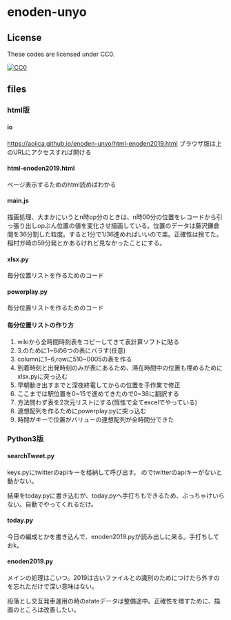 # enoden-unyo

## License

These codes are licensed under CC0.

[![CC0](http://i.creativecommons.org/p/zero/1.0/88x31.png "CC0")](http://creativecommons.org/publicdomain/zero/1.0/deed.ja)

## files
### html版
#### io
https://aoiica.github.io/enoden-unyo/html-enoden2019.html
ブラウザ版は上のURLにアクセスすれば開ける

#### html-enoden2019.html
ページ表示するためのhtml読めばわかる

#### main.js
描画処理、大まかにいうとn時op分のときは、n時00分の位置をレコードから引っ張り出しopぶん位置の値を変化させ描画している。位置のデータは藤沢鎌倉間を36分割した粒度。すると1分で1/36進めればいいので楽。正確性は捨てた。稲村ガ崎の59分発とかあるけれど見なかったことにする。

#### xlsx.py
毎分位置リストを作るためのコード

#### powerplay.py
毎分位置リストを作るためのコード

#### 毎分位置リストの作り方
1. wikiから全時間時刻表をコピーしてきて表計算ソフトに貼る
2. 3.のために1~6の6つの表にバラす(任意)
3. columnに1~6,rowに510~0005の表を作る
4. 到着時刻と出発時刻のみが表にあるため、滞在時間中の位置も埋めるためにxlsx.pyに突っ込む
5. 早朝動き出すまでと深夜終電してからの位置を手作業で修正
6. ここまでは駅位置を0~15で進めてきたので0~36に翻訳する
7. 方法問わず表を2次元リストにする(惰性で全てexcelでやっている)
8. 連想配列を作るためにpowerplay.pyに突っ込む
9. 時間がキーで位置がバリューの連想配列が全時間分できた




### Python3版
#### searchTweet.py
keys.pyにtwitterのapiキーを格納して呼び出す。
のでtwitterのapiキーがないと動かない。

結果をtoday.pyに書き込むが、today.pyへ手打ちもできるため、ぶっちゃけいらない。自動でやってくれるだけ。

#### today.py
今日の編成とかを書き込んで、enoden2019.pyが読み出しに来る。手打ちしておk。

#### enoden2019.py
メインの処理はこいつ。2019は古いファイルとの識別のためにつけたら外すのを忘れただけで深い意味はない。

段落とし交互発車運用の時のstateデータは整備途中。正確性を増すために、描画のところは改善したい。
